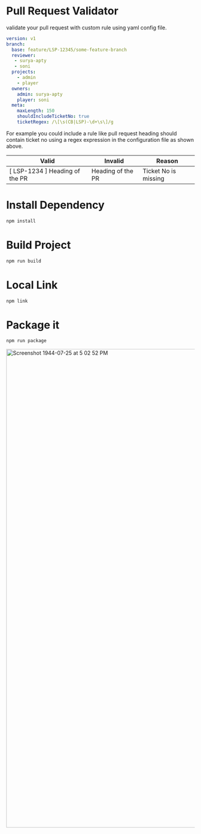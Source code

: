 # Pull Request Validator

validate your pull request with custom rule using yaml config file.

```yaml
version: v1
branch:
  base: feature/LSP-12345/some-feature-branch
  reviewer:
   - surya-apty
   - soni
  projects:
    - admin
    - player
  owners:
    admin: surya-apty 
    player: soni
  meta:
    maxLength: 150
    shouldIncludeTicketNo: true
    ticketRegex: /\[\s(CB|LSP)-\d+\s\]/g
```

For example you could include a rule like pull request heading should contain ticket no using a regex expression in the configuration file as shown above.


| Valid                          | Invalid           | Reason               |
|--------------------------------|-------------------|----------------------|
| [ LSP-1234 ] Heading of the PR | Heading of the PR | Ticket No is missing |

# Install Dependency  

```sh
npm install
```

# Build Project

```sh
npm run build
```
# Local Link
```sh
npm link
``` 
# Package it
```sh
npm run package
```
<img width="1280" alt="Screenshot 1944-07-25 at 5 02 52 PM" src="https://user-images.githubusercontent.com/85492089/196166795-ff88db1c-7cbf-41ea-b0a7-d1ae86206736.png">
